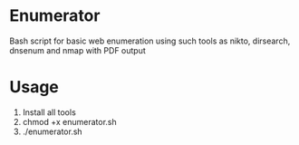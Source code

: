 # Enumerator
Bash script for basic web enumeration using such tools as nikto, dirsearch, dnsenum and nmap with PDF output
# Usage
1. Install all tools
2. chmod +x enumerator.sh
3. ./enumerator.sh <IP>
